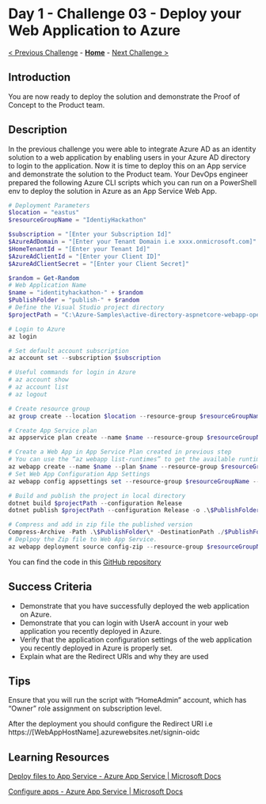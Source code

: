 # Day 1 - Challenge 03 - Deploy your Web Application to Azure

 [< Previous Challenge](./Challenge_D1_02.md) - **[Home](../README.md)** - [Next Challenge >](./Challenge_D1_04.md)

## Introduction

You are now ready to deploy the solution and demonstrate the Proof of Concept to the Product team.

## Description

In the previous challenge you were able to integrate Azure AD as an identity solution to a web application by enabling users in your Azure AD directory to login to the application. Now it is time to deploy this on an App service and demonstrate the solution to the Product team. Your DevOps engineer prepared the following Azure CLI scripts which you can run on a PowerShell env to deploy the solution in Azure as an App Service Web App. 

```powershell
# Deployment Parameters
$location = "eastus"
$resourceGroupName = "IdentiyHackathon"

$subscription = "[Enter your Subscription Id]"
$AzureAdDomain = "[Enter your Tenant Domain i.e xxxx.onmicrosoft.com]"
$HomeTenantId = "[Enter your Tenant Id]"
$AzureAdClientId = "[Enter your Client ID]"
$AzureAdClientSecret = "[Enter your Client Secret]"

$random = Get-Random
# Web Application Name
$name = "identityhackathon-" + $random
$PublishFolder = "publish-" + $random
# Define the Visual Studio project directory
$projectPath = "C:\Azure-Samples\active-directory-aspnetcore-webapp-openidconnect-v2-aspnetcore3-1-callsgraph\WebApp-OpenIDConnect-DotNet.csproj"

# Login to Azure 
az login

# Set default account subscription
az account set --subscription $subscription

# Useful commands for login in Azure
# az account show
# az account list
# az logout

# Create resource group
az group create --location $location --resource-group $resourceGroupName

# Create App Service plan
az appservice plan create --name $name --resource-group $resourceGroupName --sku P1V2 --location $location 

# Create a Web App in App Service Plan created in previous step
# You can use the “az webapp list-runtimes” to get the available runtimes (i.e "dotnet:6", "DOTNETCORE:3.1",  etc.) 
az webapp create --name $name --plan $name --resource-group $resourceGroupName --runtime "DOTNETCORE:3.1" 
# Set Web App Configuration App Settings
az webapp config appsettings set --resource-group $resourceGroupName --name $name --settings WEBSITE_RUN_FROM_PACKAGE="1" AzureAd:Instance='https://login.microsoftonline.com/' AzureAd:TenantId=$HomeTenantId AzureAd:CallbackPath='/signin-oidc' AzureAd:ClientId=$AzureAdClientId AzureAd:Domain=$AzureAdDomain AzureAd:ClientSecret=$AzureAdClientSecret

# Build and publish the project in local directory
dotnet build $projectPath --configuration Release 
dotnet publish $projectPath --configuration Release -o .\$PublishFolder

# Compress and add in zip file the published version
Compress-Archive -Path .\$PublishFolder\* -DestinationPath ./$PublishFolder.zip -Force
# Deplpoy the Zip file to Web App Service.
az webapp deployment source config-zip --resource-group $resourceGroupName --name $name --src "./$PublishFolder.zip"
```

You can find the code in this [GitHub repository](./Resources/Challenge_D1_03/DeployAppScriptB2B.azcli)

## Success Criteria

- Demonstrate that you have successfully deployed the web application on Azure.
- Demonstrate that you can login with UserA account in your web application you recently deployed in Azure.
- Verify that the application configuration settings of the web application you recently deployed in Azure is properly set.
- Explain what are the Redirect URIs and why they are used

## Tips

Ensure that you will run the script with “HomeAdmin” account, which has “Owner” role assignment on subscription level.

After the deployment you should configure the Redirect URI i.e https://[WebAppHostName].azurewebsites.net/signin-oidc

## Learning Resources

[Deploy files to App Service - Azure App Service | Microsoft Docs](https://docs.microsoft.com/en-us/azure/app-service/deploy-zip?tabs=cli#deploy-a-zip-package)

[Configure apps - Azure App Service | Microsoft Docs](https://docs.microsoft.com/en-us/azure/app-service/configure-common?tabs=portal)
